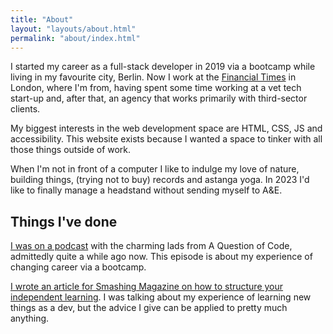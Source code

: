 ```yaml
---
title: "About"
layout: "layouts/about.html"
permalink: "about/index.html"
---
```


I started my career as a full-stack developer in 2019 via a bootcamp while living in my favourite city, Berlin. Now I work at the [Financial Times](https://www.ft.com/) in London, where I'm from, having spent some time working at a vet tech start-up and, after that, an agency that works primarily with third-sector clients.

My biggest interests in the web development space are HTML, CSS, JS and accessibility. This website exists because I wanted a space to tinker with all those things outside of work.

When I'm not in front of a computer I like to indulge my love of nature, building things, (trying not to buy) records and astanga yoga. In 2023 I'd like to finally manage a headstand without sending myself to A&E.

## Things I've done

[I was on a podcast](https://aquestionofcode.com/68-are-bootcamps-worth-doing-kirsty-simmonds/) with the charming lads from A Question of Code, admittedly quite a while ago now. This episode is about my experience of changing career via a bootcamp.

[I wrote an article for Smashing Magazine on how to structure your independent learning](https://www.smashingmagazine.com/2021/02/building-personal-learning-curriculum/). I was talking about my experience of learning new things as a dev, but the advice I give can be applied to pretty much anything.
